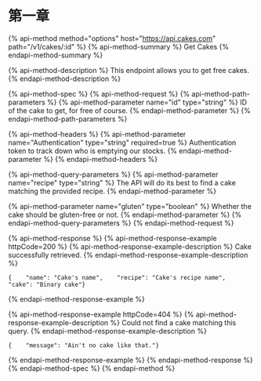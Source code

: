 # 第一章

{% api-method method="options" host="https://api.cakes.com" path="/v1/cakes/:id" %}
{% api-method-summary %}
Get Cakes
{% endapi-method-summary %}

{% api-method-description %}
This endpoint allows you to get free cakes.
{% endapi-method-description %}

{% api-method-spec %}
{% api-method-request %}
{% api-method-path-parameters %}
{% api-method-parameter name="id" type="string" %}
ID of the cake to get, for free of course.
{% endapi-method-parameter %}
{% endapi-method-path-parameters %}

{% api-method-headers %}
{% api-method-parameter name="Authentication" type="string" required=true %}
Authentication token to track down who is emptying our stocks.
{% endapi-method-parameter %}
{% endapi-method-headers %}

{% api-method-query-parameters %}
{% api-method-parameter name="recipe" type="string" %}
The API will do its best to find a cake matching the provided recipe.
{% endapi-method-parameter %}

{% api-method-parameter name="gluten" type="boolean" %}
Whether the cake should be gluten-free or not.
{% endapi-method-parameter %}
{% endapi-method-query-parameters %}
{% endapi-method-request %}

{% api-method-response %}
{% api-method-response-example httpCode=200 %}
{% api-method-response-example-description %}
Cake successfully retrieved.
{% endapi-method-response-example-description %}

```text
{    "name": "Cake's name",    "recipe": "Cake's recipe name",    "cake": "Binary cake"}
```
{% endapi-method-response-example %}

{% api-method-response-example httpCode=404 %}
{% api-method-response-example-description %}
Could not find a cake matching this query.
{% endapi-method-response-example-description %}

```text
{    "message": "Ain't no cake like that."}
```
{% endapi-method-response-example %}
{% endapi-method-response %}
{% endapi-method-spec %}
{% endapi-method %}

